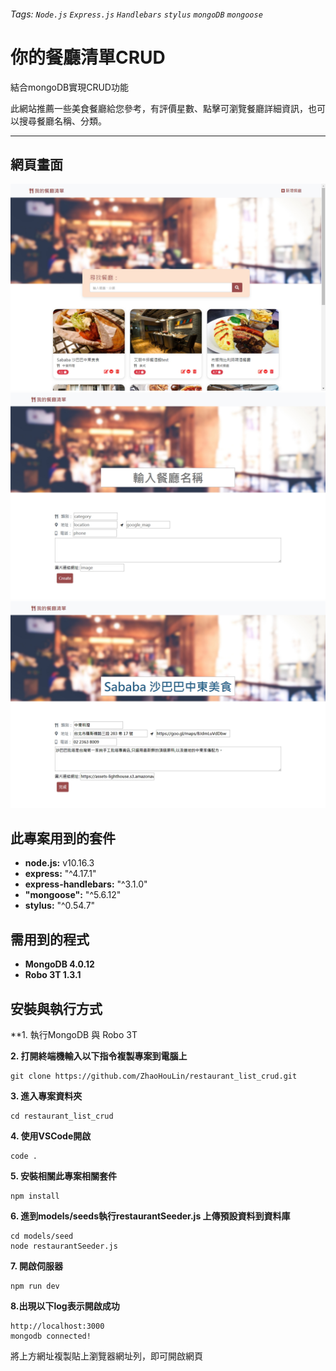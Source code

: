 ###### Tags: `Node.js` `Express.js` `Handlebars` `stylus` `mongoDB` `mongoose`

# 你的餐廳清單CRUD
結合mongoDB實現CRUD功能

此網站推薦一些美食餐廳給您參考，有評價星數、點擊可瀏覽餐廳詳細資訊，也可以搜尋餐廳名稱、分類。

---
## 網頁畫面
![image](https://github.com/ZhaoHouLin/restaurant_list_crud/blob/master/demo/1.jpg)
![image](https://github.com/ZhaoHouLin/restaurant_list_crud/blob/master/demo/2.jpg)
![image](https://github.com/ZhaoHouLin/restaurant_list_crud/blob/master/demo/3.jpg)

## 此專案用到的套件
* **node.js:** v10.16.3
* **express:** "^4.17.1"
* **express-handlebars:** "^3.1.0"
* **"mongoose":** "^5.6.12"
* **stylus:** "^0.54.7"

## 需用到的程式
* **MongoDB 4.0.12**
* **Robo 3T 1.3.1**

## 安裝與執行方式
**1. 執行MongoDB 與 Robo 3T

**2. 打開終端機輸入以下指令複製專案到電腦上**
```git=
git clone https://github.com/ZhaoHouLin/restaurant_list_crud.git
```

**3. 進入專案資料夾**
```=
cd restaurant_list_crud
```

**4. 使用VSCode開啟**
```=
code .
```

**5. 安裝相關此專案相關套件**
```npm=
npm install
```

**6. 進到models/seeds執行restaurantSeeder.js 上傳預設資料到資料庫**
```
cd models/seed
node restaurantSeeder.js
```

**7. 開啟伺服器**
```=
npm run dev
```

**8.出現以下log表示開啟成功**
```
http://localhost:3000
mongodb connected!
```
將上方網址複製貼上瀏覽器網址列，即可開啟網頁



